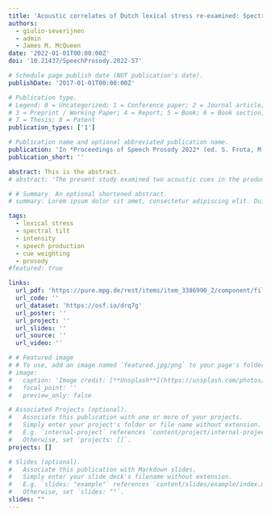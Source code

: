 ```yaml
---
title: 'Acoustic correlates of Dutch lexical stress re-examined: Spectral tilt is not always more reliable than intensity'
authors:
  - giulio-severijnen
  - admin
  - James M. McQueen
date: '2022-01-01T00:00:00Z'
doi: '10.21437/SpeechProsody.2022-57'

# Schedule page publish date (NOT publication's date).
publishDate: '2017-01-01T00:00:00Z'

# Publication type.
# Legend: 0 = Uncategorized; 1 = Conference paper; 2 = Journal article;
# 3 = Preprint / Working Paper; 4 = Report; 5 = Book; 6 = Book section;
# 7 = Thesis; 8 = Patent
publication_types: ['1']

# Publication name and optional abbreviated publication name.
publication: 'In *Proceedings of Speech Prosody 2022* (ed. S. Frota, M. Cruz, and M. Vigário), 278-282, doi:10.21437/SpeechProsody.2022-57'
publication_short: ''

abstract: This is the abstract.
# abstract: 'The present study examined two acoustic cues in the production of lexical stress in Dutch{:} spectral tilt and overall intensity. Sluijter and Van Heuven (1996) reported that spectral tilt is a more reliable cue to stress than intensity. However, that study included only a small number of talkers (10) and only syllables with the vowels /aː/ and /ɔ/. The present study re-examined this issue in a larger and more variable dataset. We recorded 38 native speakers of Dutch (20 females) producing 744 tokens of Dutch segmentally overlapping words (e.g., *VOORnaam* vs. *voorNAAM*, “first name” vs. “respectable”), targeting 10 different vowels, in variable sentence contexts. For each syllable, we measured overall intensity and spectral tilt following Sluijter and Van Heuven (1996). Results from Linear Discriminant Analyses showed that, for the vowel /aː/ alone, spectral tilt showed an advantage over intensity, as evidenced by higher stressed/unstressed syllable classification accuracy scores for spectral tilt. However, when all vowels were included in the analysis, the advantage disappeared. These findings confirm that spectral tilt plays a larger role in signaling stress in Dutch /aː/ but show that, for a larger sample of Dutch vowels, overall intensity and spectral tilt are equally important.'

# # Summary. An optional shortened abstract.
# summary: Lorem ipsum dolor sit amet, consectetur adipiscing elit. Duis posuere tellus ac convallis placerat. Proin tincidunt magna sed ex sollicitudin condimentum.

tags:
  - lexical stress
  - spectral tilt
  - intensity
  - speech production
  - cue weighting
  - prosody
#featured: true

links:
  url_pdf: 'https://pure.mpg.de/rest/items/item_3386990_2/component/file_3386991/content'
  url_code: ''
  url_dataset: 'https://osf.io/drq7g'
  url_poster: ''
  url_project: ''
  url_slides: ''
  url_source: ''
  url_video: ''

# # Featured image
# # To use, add an image named `featured.jpg/png` to your page's folder.
# image:
#   caption: 'Image credit: [**Unsplash**](https://unsplash.com/photos/pLCdAaMFLTE)'
#   focal_point: ''
#   preview_only: false

# Associated Projects (optional).
#   Associate this publication with one or more of your projects.
#   Simply enter your project's folder or file name without extension.
#   E.g. `internal-project` references `content/project/internal-project/index.md`.
#   Otherwise, set `projects: []`.
projects: []

# Slides (optional).
#   Associate this publication with Markdown slides.
#   Simply enter your slide deck's filename without extension.
#   E.g. `slides: "example"` references `content/slides/example/index.md`.
#   Otherwise, set `slides: ""`.
slides: ""
---
```


<!-- {{% callout note %}}
Click the _Cite_ button above to demo the feature to enable visitors to import publication metadata into their reference management software.
{{% /callout %}}

Supplementary notes can be added here, including [code and math](https://wowchemy.com/docs/content/writing-markdown-latex/). -->

